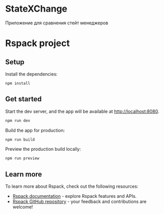 # StateXChange
Приложение для сравнения стейт менеджеров

# Rspack project

## Setup

Install the dependencies:

```bash
npm install
```

## Get started

Start the dev server, and the app will be available at [http://localhost:8080](http://localhost:8080).

```bash
npm run dev
```

Build the app for production:

```bash
npm run build
```

Preview the production build locally:

```bash
npm run preview
```

## Learn more

To learn more about Rspack, check out the following resources:

- [Rspack documentation](https://rspack.dev) - explore Rspack features and APIs.
- [Rspack GitHub repository](https://github.com/web-infra-dev/rspack) - your feedback and contributions are welcome!
